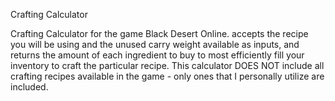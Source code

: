 Crafting Calculator

Crafting Calculator for the game Black Desert Online. accepts the recipe you will be using and the unused carry weight available as inputs, and returns the amount of each ingredient to buy to most efficiently fill your inventory to craft the particular recipe. This calculator DOES NOT include all crafting recipes available in the game - only ones that I personally utilize are included.
